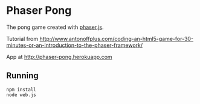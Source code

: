 # Phaser Pong

The pong game created with [phaser.js](https://github.com/photonstorm/phaser).

Tutorial from http://www.antonoffplus.com/coding-an-html5-game-for-30-minutes-or-an-introduction-to-the-phaser-framework/

App at http://phaser-pong.herokuapp.com

## Running

```
npm install
node web.js
```
